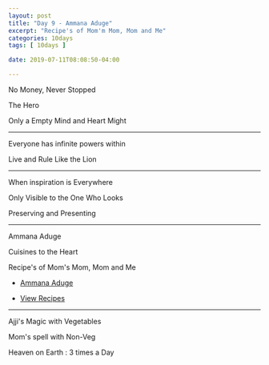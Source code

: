 ```yaml
---
layout: post
title: "Day 9 - Ammana Aduge"
excerpt: "Recipe's of Mom'm Mom, Mom and Me"
categories: 10days
tags: [ 10days ]

date: 2019-07-11T08:08:50-04:00

---
```


No Money, Never Stopped

The Hero

Only a Empty Mind and Heart Might

-----

Everyone has infinite powers within

Live and Rule  Like the Lion

-----

When inspiration is Everywhere

Only Visible to the One Who Looks

Preserving and Presenting


---------

Ammana Aduge

Cuisines to the Heart

Recipe's of Mom's Mom, Mom and Me

* [Ammana Aduge](https://slabs.tech/art/ammana-aduge/)

* [View Recipes](https://ammanaaduge.com/)


-------

Ajji's Magic with Vegetables

Mom's spell with Non-Veg

Heaven on Earth : 3 times a Day
